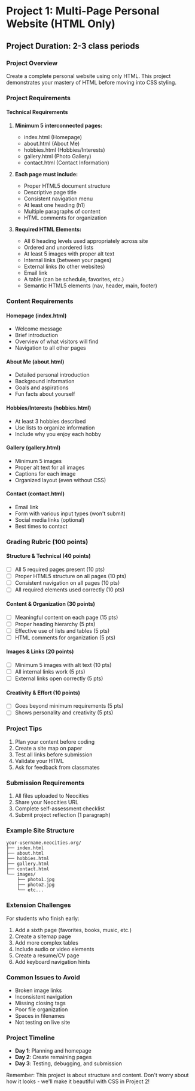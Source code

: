 # Project 1: Multi-Page Personal Website (HTML Only)

## Project Duration: 2-3 class periods

### Project Overview
Create a complete personal website using only HTML. This project demonstrates your mastery of HTML before moving into CSS styling.

### Project Requirements

#### Technical Requirements
1. **Minimum 5 interconnected pages:**
   - index.html (Homepage)
   - about.html (About Me)
   - hobbies.html (Hobbies/Interests)
   - gallery.html (Photo Gallery)
   - contact.html (Contact Information)

2. **Each page must include:**
   - Proper HTML5 document structure
   - Descriptive page title
   - Consistent navigation menu
   - At least one heading (h1)
   - Multiple paragraphs of content
   - HTML comments for organization

3. **Required HTML Elements:**
   - All 6 heading levels used appropriately across site
   - Ordered and unordered lists
   - At least 5 images with proper alt text
   - Internal links (between your pages)
   - External links (to other websites)
   - Email link
   - A table (can be schedule, favorites, etc.)
   - Semantic HTML5 elements (nav, header, main, footer)
### Content Requirements

#### Homepage (index.html)
- Welcome message
- Brief introduction
- Overview of what visitors will find
- Navigation to all other pages

#### About Me (about.html)
- Detailed personal introduction
- Background information
- Goals and aspirations
- Fun facts about yourself

#### Hobbies/Interests (hobbies.html)
- At least 3 hobbies described
- Use lists to organize information
- Include why you enjoy each hobby

#### Gallery (gallery.html)
- Minimum 5 images
- Proper alt text for all images
- Captions for each image
- Organized layout (even without CSS)

#### Contact (contact.html)
- Email link
- Form with various input types (won't submit)
- Social media links (optional)
- Best times to contact
### Grading Rubric (100 points)

#### Structure & Technical (40 points)
- [ ] All 5 required pages present (10 pts)
- [ ] Proper HTML5 structure on all pages (10 pts)
- [ ] Consistent navigation on all pages (10 pts)
- [ ] All required elements used correctly (10 pts)

#### Content & Organization (30 points)
- [ ] Meaningful content on each page (15 pts)
- [ ] Proper heading hierarchy (5 pts)
- [ ] Effective use of lists and tables (5 pts)
- [ ] HTML comments for organization (5 pts)

#### Images & Links (20 points)
- [ ] Minimum 5 images with alt text (10 pts)
- [ ] All internal links work (5 pts)
- [ ] External links open correctly (5 pts)

#### Creativity & Effort (10 points)
- [ ] Goes beyond minimum requirements (5 pts)
- [ ] Shows personality and creativity (5 pts)

### Project Tips
1. Plan your content before coding
2. Create a site map on paper
3. Test all links before submission
4. Validate your HTML
5. Ask for feedback from classmates

### Submission Requirements
1. All files uploaded to Neocities
2. Share your Neocities URL
3. Complete self-assessment checklist
4. Submit project reflection (1 paragraph)
### Example Site Structure
```
your-username.neocities.org/
├── index.html
├── about.html
├── hobbies.html
├── gallery.html
├── contact.html
└── images/
    ├── photo1.jpg
    ├── photo2.jpg
    └── etc...
```

### Extension Challenges
For students who finish early:
1. Add a sixth page (favorites, books, music, etc.)
2. Create a sitemap page
3. Add more complex tables
4. Include audio or video elements
5. Create a resume/CV page
6. Add keyboard navigation hints

### Common Issues to Avoid
- Broken image links
- Inconsistent navigation
- Missing closing tags
- Poor file organization
- Spaces in filenames
- Not testing on live site

### Project Timeline
- **Day 1**: Planning and homepage
- **Day 2**: Create remaining pages
- **Day 3**: Testing, debugging, and submission

Remember: This project is about structure and content. Don't worry about how it looks - we'll make it beautiful with CSS in Project 2!